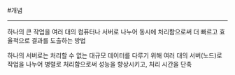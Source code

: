 #개념

---
하나의 큰 작업을 여러 대의 컴퓨터나 서버로 나누어 동시에 처리함으로써 더 빠르고 효율적으로 결과를 도출하는 방법

하나의 서버로는 처리할 수 없는 대규모 데이터를 다루기 위해 여러 대의 서버(노드)로 작업을 나누어 병렬로 처리함으로써 성능을 향상시키고, 처리 시간을 단축